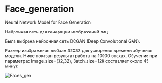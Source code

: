 # Face_generation
Neural Network Model for Face Generation


Нейронная сеть для генерации изображений лиц.

Была выбрана нейронная сеть DCGAN (Deep Convolutional GAN).

Размер изображения выбран 32Х32 для ускорения времени обучения модели.
Ниже показан результат работы на 10000 эпохах. Обучение при параметрах Image_size=(32,32), Batch_size=128 составляет около 45 минут.

![Faces_gen](https://user-images.githubusercontent.com/106436340/196918293-fe977a80-a94c-4a07-88a6-1f8db7d4ee0c.gif)



